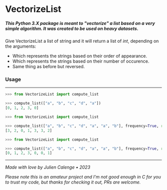 # VectorizeList

##### This Python 3.X package is meant to "vectorize" a list based on a very simple algorithm. It was created to be used on heavy datasets.
Give VectorizeList a list of string and it will return a list of *int*, depending on the arguments:

-   Which represents the strings based on their order of appearance.
-   Which represents the strings based on their number of occurence.
-   Same thing as before but reversed.

### Usage
---
```python
>>> from VectorizeList import compute_list

>>> compute_list(["a", "b", "c", "d", "a"])
[0, 1, 2, 3, 0]
```

```python
>>> from VectorizeList import compute_list

>>> compute_list(["a", "b", "c", "d", "a", "a", "b"], frequency=True, reversed=False)
[3, 2, 0, 1, 3, 3, 2]
```

```python
>>> from VectorizeList import compute_list

>>> compute_list(["a", "b", "c", "d", "a", "a", "b"], frequency=True, reversed=True)
[0, 1, 2, 3, 0, 0, 1]
```

---

*Made with love by Julien Calenge • 2023*

*Please note this is an amateur project and I'm not good enough in C for you to trust my code, but thanks for checking it out, PRs are welcome.*